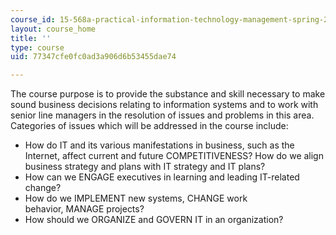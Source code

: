 ```yaml
---
course_id: 15-568a-practical-information-technology-management-spring-2005
layout: course_home
title: ''
type: course
uid: 77347cfe0fc0ad3a906d6b53455dae74

---
```

The course purpose is to provide the substance and skill necessary to make sound business decisions relating to information systems and to work with senior line managers in the resolution of issues and problems in this area. Categories of issues which will be addressed in the course include:

*   How do IT and its various manifestations in business, such as the Internet, affect current and future COMPETITIVENESS? How do we align business strategy and plans with IT strategy and IT plans?
*   How can we ENGAGE executives in learning and leading IT-related change?
*   How do we IMPLEMENT new systems, CHANGE work behavior, MANAGE projects?
*   How should we ORGANIZE and GOVERN IT in an organization?

